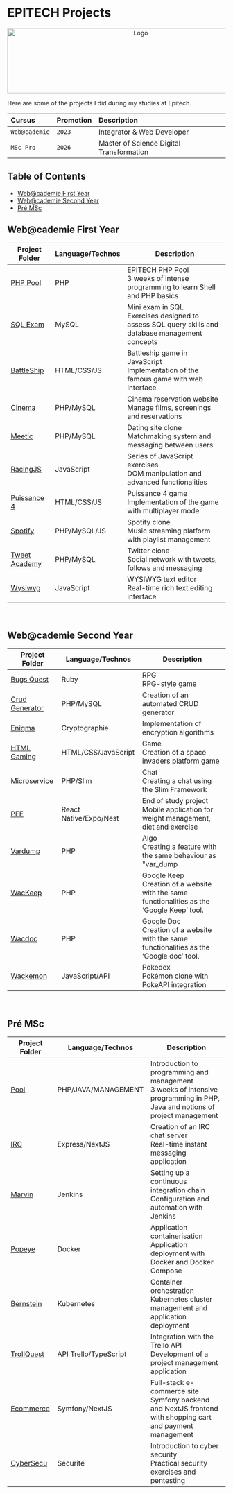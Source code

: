 # EPITECH Projects

<p align="center">
    <img src="https://upload.wikimedia.org/wikipedia/commons/f/fe/Epitech_Official_Logo.png" alt="Logo" width="600" height="150"/>
</p>
<p>Here are some of the projects I did during my studies at Epitech.<br></p>

| Cursus | Promotion     | Description                       |
| :-------- | :------- | :-------------------------------- |
| `Web@cademie`      | `2023` | Integrator & Web Developer |
| `MSc Pro`      | `2026` | Master of Science Digital Transformation |


## Table of Contents
  - [Web@cademie First Year](#webcademie-first-year)
  - [Web@cademie Second Year](#webcademie-second-year)
  - [Pré MSc](#pré-msc)

## Web@cademie First Year

| Project Folder | Language/Technos | Description |
| ------------- | --------------- | ----------- |
| [PHP Pool](./Web@cademie/First_Year/PHP_Pool) | PHP | EPITECH PHP Pool <br> 3 weeks of intense programming to learn Shell and PHP basics |
| [SQL Exam](./Web@cademie/First_Year/Sql_Exam) | MySQL | Mini exam in SQL <br> Exercises designed to assess SQL query skills and database management concepts |
| [BattleShip](./Web@cademie/First_Year/Battleship) | HTML/CSS/JS | Battleship game in JavaScript <br> Implementation of the famous game with web interface |
| [Cinema](./Web@cademie/First_Year/Cinema) | PHP/MySQL | Cinema reservation website <br> Manage films, screenings and reservations |
| [Meetic](./Web@cademie/First_Year/Meetic) | PHP/MySQL | Dating site clone <br> Matchmaking system and messaging between users |
| [RacingJS](./Web@cademie/First_Year/RacingJS) | JavaScript | Series of JavaScript exercises <br> DOM manipulation and advanced functionalities |
| [Puissance 4](./Web@cademie/First_Year/Puissance_4) | HTML/CSS/JS | Puissance 4 game <br> Implementation of the game with multiplayer mode |
| [Spotify](./Web@cademie/First_Year/Spotify) | PHP/MySQL/JS | Spotify clone <br> Music streaming platform with playlist management |
| [Tweet Academy](./Web@cademie/First_Year/Tweet_Academie) | PHP/MySQL | Twitter clone <br> Social network with tweets, follows and messaging |
| [Wysiwyg](./Web@cademie/First_Year/Wysiwyg) | JavaScript | WYSIWYG text editor <br> Real-time rich text editing interface |
<br>

## Web@cademie Second Year

| Project Folder | Language/Technos | Description |
| ------------- | --------------- | ----------- |
| [Bugs Quest](./Web@cademie/Second_Year/Bugs_Quest) | Ruby | RPG <br> RPG-style game |
| [Crud Generator](./Web@cademie/Second_Year/Crud_Generator) | PHP/MySQL | Creation of an automated CRUD generator |
| [Enigma](./Web@cademie/Second_Year/Enigma) | Cryptographie | Implementation of encryption algorithms |
| [HTML Gaming](./Web@cademie/Second_Year/HTML_Gaming) | HTML/CSS/JavaScript | Game <br> Creation of a space invaders platform game |
| [Microservice](./Web@cademie/Second_Year/Microservice) | PHP/Slim | Chat <br> Creating a chat using the Slim Framework |
| [PFE](./Web@cademie/Second_Year/PFE) | React Native/Expo/Nest | End of study project <br> Mobile application for weight management, diet and exercise |
| [Vardump](./Web@cademie/Second_Year/Vardump) | PHP | Algo <br> Creating a feature with the same behaviour as "var_dump |
| [WacKeep](./Web@cademie/Second_Year/WacKeep) | PHP | Google Keep <br> Creation of a website with the same functionalities as the ‘Google Keep’ tool. |
| [Wacdoc](./Web@cademie/Second_Year/Wacdoc) | PHP | Google Doc <br> Creation of a website with the same functionalities as the ‘Google doc’ tool. |
| [Wackemon](./Web@cademie/Second_Year/Wackemon) | JavaScript/API | Pokedex <br> Pokémon clone with PokeAPI integration |
<br>


## Pré MSc

| Project Folder | Language/Technos | Description |
| ------------- | --------------- | ----------- |
| [Pool](./MSc_Pro/PreMSc/Pool) | PHP/JAVA/MANAGEMENT | Introduction to programming and management <br> 3 weeks of intensive programming in PHP, Java and notions of project management |
| [IRC](./MSc_Pro/PreMSc/IRC) | Express/NextJS | Creation of an IRC chat server <br> Real-time instant messaging application |
| [Marvin](./MSc_Pro/PreMSc/Marvin) | Jenkins | Setting up a continuous integration chain <br> Configuration and automation with Jenkins |
| [Popeye](./MSc_Pro/PreMSc/Popeye) | Docker | Application containerisation <br> Application deployment with Docker and Docker Compose |
| [Bernstein](./MSc_Pro/PreMSc/Bernstein) | Kubernetes | Container orchestration <br> Kubernetes cluster management and application deployment |
| [TrollQuest](./MSc_Pro/PreMSc/TrollQuest) | API Trello/TypeScript | Integration with the Trello API <br> Development of a project management application |
| [Ecommerce](./MSc_Pro/PreMSc/Ecommerce) | Symfony/NextJS | Full-stack e-commerce site <br> Symfony backend and NextJS frontend with shopping cart and payment management |
| [CyberSecu](./MSc_Pro/PreMSc/CyberSecu) | Sécurité | Introduction to cyber security <br> Practical security exercises and pentesting |

<br>
